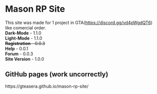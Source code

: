 # Mason RP Site
This site was made for 1 project in GTA(https://discord.gg/vd4pWgdQT6) like comercial order.
<br><b>Dark-Mode</b> - 1.1.0 <br>
<b>Light-Mode</b> - 1.1.0 <br>
<s><b>Ragistration</b> - 0.0.3</s> <br>
<b>Help</b> - 0.0.1 <br>
<b>Forum</b> - 0.0.3 <br>
<b>Site Version</b> - 1.0.0 <br>



<h2>GitHub pages (work uncorrectly)</h2>
https://gteasera.github.io/mason-rp-site/
